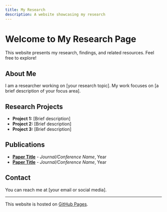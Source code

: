 ```yaml
---
title: My Research
description: A website showcasing my research
---
```


# Welcome to My Research Page

This website presents my research, findings, and related resources. Feel free to explore!

## About Me
I am a researcher working on [your research topic]. My work focuses on [a brief description of your focus area].

## Research Projects
- **Project 1:** [Brief description]
- **Project 2:** [Brief description]
- **Project 3:** [Brief description]

## Publications
- **[Paper Title](#)** - *Journal/Conference Name*, Year
- **[Paper Title](#)** - *Journal/Conference Name*, Year

## Contact
You can reach me at [your email or social media].

---

This website is hosted on [GitHub Pages](https://pages.github.com/).
